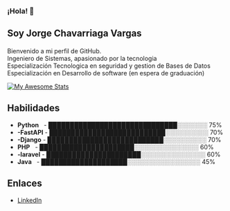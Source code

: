 ### ¡Hola! 👋
## Soy Jorge Chavarriaga Vargas
#### 
Bienvenido a mi perfil de GitHub.  
Ingeniero de Sistemas, apasionado por la tecnologia  
Especialización Tecnologica en seguridad y gestion de Bases de Datos  
Especialización en Desarrollo de software (en espera de graduación)

[![My Awesome Stats](https://awesome-github-stats.azurewebsites.net/user-stats/jlchavarriaga?cardType=level&theme=github-dark&preferLogin=true)](https://git.io/awesome-stats-card)

## Habilidades

-  **Python**  &nbsp;   - ██████████████████████████████░░░░░░░ 75%
- **-FastAPI**   - ███████████████████████████░░░░░░░░░░ 70%
- **-Django**      - ███████████████████████████░░░░░░░░░░ 70%
- **PHP**  &nbsp;          - ██████████████████████░░░░░░░░░░░░░░░ 60%
- **-laravel**  - ██████████████████████░░░░░░░░░░░░░░░ 60%
- **Java**  &nbsp;      - ████████████████████░░░░░░░░░░░░░░░░░ 45%

## Enlaces

- [LinkedIn](https://www.linkedin.com/in/tu-usuario-linkedin/)

  
<!--
**jlchavarriaga/jlchavarriaga** is a ✨ _special_ ✨ repository because its `README.md` (this file) appears on your GitHub profile.

Here are some ideas to get you started:

- 🔭 I’m currently working on ...
- 🌱 I’m currently learning ...
- 👯 I’m looking to collaborate on ...
- 🤔 I’m looking for help with ...
- 💬 Ask me about ...
- 📫 How to reach me: ...
- 😄 Pronouns: ...
- ⚡ Fun fact: ...
-->
